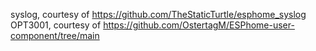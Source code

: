 syslog, courtesy of https://github.com/TheStaticTurtle/esphome_syslog
OPT3001, courtesy of https://github.com/OstertagM/ESPhome-user-component/tree/main